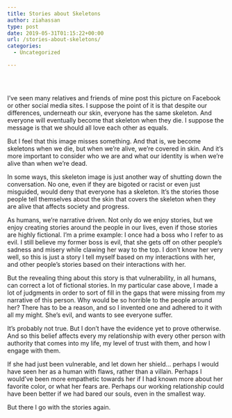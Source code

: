 ```yaml
---
title: Stories about Skeletons
author: ziahassan
type: post
date: 2019-05-31T01:15:22+00:00
url: /stories-about-skeletons/
categories:
  - Uncategorized

---
```

<figure class="wp-block-image"><img decoding="async" src="https://i0.wp.com/theracecardproject.com/wp-content/uploads/2016/03/Skeleton-B05.jpg?ssl=1" alt="" data-recalc-dims="1" /></figure> 

 

I’ve seen many relatives and friends of mine post this picture on Facebook or other social media sites. I suppose the point of it is that despite our differences, underneath our skin, everyone has the same skeleton. And everyone will eventually become that skeleton when they die. I suppose the message is that we should all love each other as equals.

But I feel that this image misses something. And that is, we become skeletons when we die, but when we’re alive, we’re covered in skin. And it’s more important to consider who we are and what our identity is when we’re alive than when we’re dead.

In some ways, this skeleton image is just another way of shutting down the conversation. No one, even if they are bigoted or racist or even just misguided, would deny that everyone has a skeleton. It’s the stories those people tell themselves about the skin that covers the skeleton when they are alive that affects society and progress.

As humans, we’re narrative driven. Not only do we enjoy stories, but we enjoy creating stories around the people in our lives, even if those stories are highly fictional. I’m a prime example: I once had a boss who I refer to as evil. I still believe my former boss is evil, that she gets off on other people’s sadness and misery while clawing her way to the top. I don’t know her very well, so this is just a story I tell myself based on my interactions with her, and other people’s stories based on their interactions with her.

But the revealing thing about this story is that vulnerability, in all humans, can correct a lot of fictional stories. In my particular case above, I made a lot of judgments in order to sort of fill in the gaps that were missing from my narrative of this person. Why would be so horrible to the people around her? There has to be a reason, and so I invented one and adhered to it with all my might. She’s evil, and wants to see everyone suffer.

It’s probably not true. But I don’t have the evidence yet to prove otherwise. And so this belief affects every my relationship with every other person with authority that comes into my life, my level of trust with them, and how I engage with them.

If she had just been vulnerable, and let down her shield… perhaps I would have seen her as a human with flaws, rather than a villain. Perhaps I would’ve been more empathetic towards her if I had known more about her favorite color, or what her fears are. Perhaps our working relationship could have been better if we had bared our souls, even in the smallest way.

But there I go with the stories again.